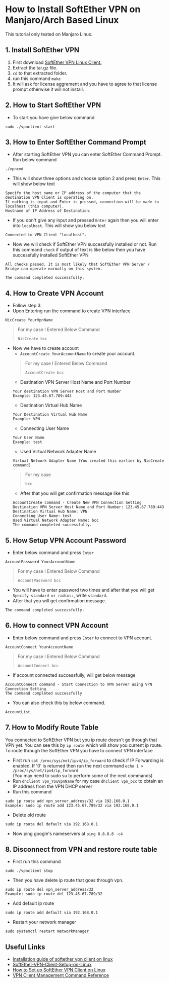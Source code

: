 # How to Install SoftEther VPN on Manjaro/Arch Based Linux
This tutorial only tested on Manjaro Linux.

## 1. Install SoftEther VPN

1. First download [SoftEther VPN Linux Client.](https://www.softether-download.com/en.aspx?product=softether)
2. Extract the tar.gz file.
3. `cd` to that extracted folder.
4. run this command `make` 
5. It will ask for license aggrement and you have to agree to that license prompt otherwise it will not install. 

## 2. How to Start SoftEther VPN

- To start you have give below command
```
sudo ./vpnclient start
```

## 3. How to Enter SoftEther Command Prompt

- After starting SoftEther VPN you can enter SoftEther Command Prompt. Run below command
``` 
./vpncmd 
```
- This will show three options and choose option 2 and press `Enter`. This will show below text
```
Specify the host name or IP address of the computer that the destination VPN Client is operating on. 
If nothing is input and Enter is pressed, connection will be made to localhost (this computer).
Hostname of IP Address of Destination: 
```
- If you don't give any input and pressed `Enter` again then you will enter into `localhost`. This will show you below text
```
Connected to VPN Client "localhost".
```
- Now we will check if SoftEther VPN successfully installed or not. Run this command `check` if output of text is like below then you have successfully installed SoftEther VPN
```
All checks passed. It is most likely that SoftEther VPN Server / Bridge can operate normally on this system.

The command completed successfully.
```

## 4. How to Create VPN Account

- Follow step 3.
- Upon Entering run the command to create VPN interface
```
NicCreate YourVpnName
```
> For my case I Entered Below Command
>
> `NicCreate bcc`
- Now we have to create account 
  - `AccountCreate YourAccountName` to create your account.
  >
  > For my case I Entered Below Command
  >
  > `AccountCreate bcc`
  - Destination VPN Server Host Name and Port Number
  ```
  Your destination VPN Server Host and Port Number
  Example: 123.45.67.789:443
  ```
  - Destination Virtual Hub Name
  ```
  Your Destination Virtual Hub Name
  Example: VPN
  ```
  - Connecting User Name
  ```
  Your User Name
  Example: test
  ```
  - Used Virtual Network Adapter Name
  ```
  Virtual Network Adapter Name (You created this earlier by NicCreate command)
  ```
  >
  > For my case
  >
  > `bcc`
  - After that you will get confirmation message like this
  ```
  AccountCreate command - Create New VPN Connection Setting
  Destination VPN Server Host Name and Port Number: 123.45.67.789:443
  Destination Virtual Hub Name: VPN
  Connecting User Name: test
  Used Virtual Network Adapter Name: bcc
  The command completed successfully.
  ```
## 5. How Setup VPN Account Password
- Enter below command and press `Enter`
```
AccountPassword YourAccountName
```
> For my case I Entered Below Command
>
> `AccountPassword bcc`
- You will have to enter password two times and after that you will get `Specify standard or radius:`, write `standard`.
- After that you will get confirmation message.
```
The command completed successfully.
```

## 6. How to connect VPN Account
- Enter below command and press `Enter` to connect to VPN account.
```
AccountConnect YourAccountName
```
> For my case I Entered Below Command
>
> `AccountConnect bcc`
- If account connected successfully, will get below message
```
AccountConnect command - Start Connection to VPN Server using VPN Connection Setting
The command completed successfully
```
- You can also check this by below command.
```
AccountList
```

## 7. How to Modify Route Table

You connected to SoftEther VPN but you ip route doesn't go through that VPN yet. You can see this by `ip route` which will show you current ip route. To route through the SoftEther VPN you have to connect VPN interface
- First run `cat /proc/sys/net/ipv4/ip_forward` to check if IP Forwarding is enabled. If '0' is returned then run the next command `echo 1 > /proc/sys/net/ipv4/ip_forward`<br>
(You may need to sudo su to perform some of the next commands)
- Run `dhclient vpn_YouVpnName` for my case `dhclient vpn_bcc` to obtain an IP address from the VPN DHCP server
- Run this command
```
sudo ip route add vpn_server_address/32 via 192.168.0.1
Example: sudo ip route add 123.45.67.789/32 via 192.168.0.1
```
- Delete old route 
```
sudo ip route del default via 192.168.0.1
```
- Now ping google's nameservers at `ping 8.8.8.8 -c4`

## 8. Disconnect from VPN and restore route table
- First run this command
```
sudo ./vpnclient stop 
```
- Then you have delete ip route that goes through vpn.
```
sudo ip route del vpn_server_address/32
Example: sudo ip route del 123.45.67.789/32
```
- Add default ip route
```
sudo ip route add default via 192.168.0.1
```
- Restart your network manager
```
sudo systemctl restart NetworkManager
```

## Useful Links
- [Installation guide of softether vpn client on linux](https://anuradha-15.medium.com/installation-guide-of-softether-vpn-client-on-linux-54a405a0ae2c)
- [SoftEther-VPN-Client-Setup-on-Linux](https://github.com/bgilmer77/SoftEther-VPN-Client-Setup-on-Linux)
- [How to Set up SoftEther VPN Client on Linux](https://www.cactusvpn.com/tutorials/how-to-set-up-softether-vpn-client-on-linux/)
- [VPN Client Management Command Reference](https://www.softether.org/4-docs/1-manual/6._Command_Line_Management_Utility_Manual/6.5_VPN_Client_Management_Command_Reference)
